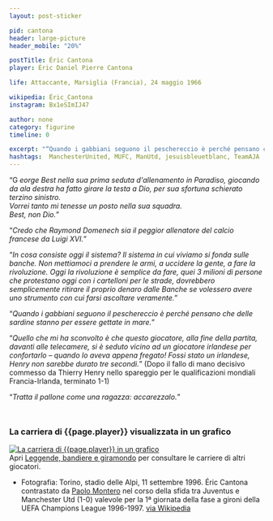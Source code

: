 ```yaml
---
layout: post-sticker

pid: cantona
header: large-picture
header_mobile: "20%"

postTitle: Éric Cantona
player: Éric Daniel Pierre Cantona

life: Attaccante, Marsiglia (Francia), 24 maggio 1966

wikipedia: Éric_Cantona
instagram: Bx1eSImIJ47

author: none
category: figurine
timeline: 0

excerpt: "“Quando i gabbiani seguono il peschereccio è perché pensano che verranno gettate in mare delle sardine.”"
hashtags:  ManchesterUnited, MUFC, ManUtd, jesuisbleuetblanc, TeamAJA
---
```

“G _eorge Best nella sua prima seduta d'allenamento in Paradiso, giocando da ala destra ha fatto girare la testa a Dio, per sua sfortuna schierato terzino sinistro.  
Vorrei tanto mi tenesse un posto nella sua squadra.  
Best, non Dio._”

“_Credo che Raymond Domenech sia il peggior allenatore del calcio francese da Luigi XVI._”

“_In cosa consiste oggi il sistema? Il sistema in cui viviamo si fonda sulle banche. Non mettiamoci a prendere le armi, a uccidere la gente, a fare la rivoluzione. Oggi la rivoluzione è semplice da fare, quei 3 milioni di persone che protestano oggi con i cartelloni per le strade, dovrebbero semplicemente ritirare il proprio denaro dalle Banche se volessero avere uno strumento con cui farsi ascoltare veramente._”

“_Quando i gabbiani seguono il peschereccio è perché pensano che delle sardine stanno per essere gettate in mare._”

“_Quello che mi ha sconvolto è che questo giocatore, alla fine della partita, davanti alle telecamere, si è seduto vicino ad un giocatore irlandese per confortarlo – quando lo aveva appena fregato! Fossi stato un irlandese, Henry non sarebbe durato tre secondi._”
(Dopo il fallo di mano decisivo commesso da Thierry Henry nello spareggio per le qualificazioni mondiali Francia-Irlanda, terminato 1-1)

“_Tratta il pallone come una ragazza: accarezzalo._”

<div style="margin-top: 50px;">
<h3>La carriera di {{page.player}} visualizzata in un grafico</h3>
<a href="/leggende-bandiere-e-giramondo" title="La carriera di {{page.player}} visualizzata in un grafico"><img class="responsive-img w100 border" src="{{site.baseurl}}/assets/pics/careers/{{page.pid}}.png" alt="La carriera di {{page.player}} in un grafico"/></a>
</div>
Apri <a href="/leggende-bandiere-e-giramondo" title="La carriera di {{page.player}} visualizzata in un grafico">Leggende, bandiere e giramondo</a> per consultare le carriere di altri giocatori.


<div class="post-disclaimer">
<ul>
  <li>Fotografia: Torino, stadio delle Alpi, 11 settembre 1996. Éric Cantona contrastato da <a href="/montero">Paolo Montero</a> nel corso della sfida tra Juventus e Manchester Utd (1-0) valevole per la 1ª giornata della fase a gironi della UEFA Champions League 1996-1997. <a href="https://it.wikipedia.org/wiki/File:Champions_League_1996-97_-_Juventus_vs_Manchester_Utd_-_Éric_Cantona_e_Paolo_Montero.jpg">via Wikipedia</a></li>
</ul>
</div>
